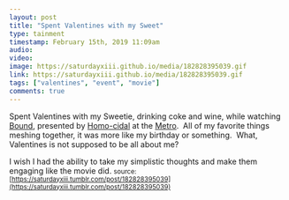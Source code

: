 ```yaml
---
layout: post
title: "Spent Valentines with my Sweet"
type: tainment
timestamp: February 15th, 2019 11:09am
audio: 
video: 
image: https://saturdayxiii.github.io/media/182828395039.gif
link: https://saturdayxiii.github.io/media/182828395039.gif
tags: ["valentines", "event", "movie"]
comments: true
---
```

Spent Valentines with my Sweetie, drinking coke and wine, while watching [Bound](https://en.wikipedia.org/wiki/Bound_(1996_film)), presented by [Homo-cidal](https://www.facebook.com/HOMO-CIDAL-215031542009836/) at the [Metro](http://www.metrocinema.org).  All of my favorite things meshing together, it was more like my birthday or something.  What, Valentines is not supposed to be all about me?  

I wish I had the ability to take my simplistic thoughts and make them engaging like the movie did.
<small>source: [https://saturdayxiii.tumblr.com/post/182828395039](https://saturdayxiii.tumblr.com/post/182828395039)</small>